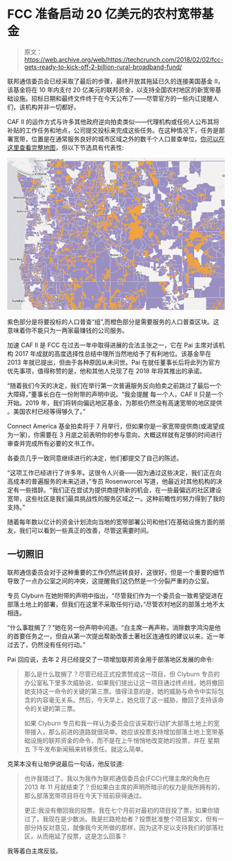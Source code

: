 # FCC 准备启动 20 亿美元的农村宽带基金

> 原文：<https://web.archive.org/web/https://techcrunch.com/2018/02/02/fcc-gets-ready-to-kick-off-2-billion-rural-broadband-fund/>

联邦通信委员会已经采取了最后的步骤，最终开放其拖延已久的连接美国基金 II，该基金将在 10 年内支付 20 亿美元的联邦资金，以支持全国农村地区的新宽带基础设施。招标日期和最终文件终于在今天公布了——尽管官方的一些内讧提醒人们，该机构并非一切都好。

CAF II 的运作方式与许多其他政府逆向拍卖类似——代理机构或任何人公布其将补贴的工作任务和地点，公司提交投标来完成这些任务。在这种情况下，任务是部署宽带，位置是在通常服务良好的城市区域之外的数千个人口普查单位。[你可以在这里查看完整地图](https://web.archive.org/web/20230316161016/https://www.fcc.gov/reports-research/maps/caf2-auction-final-areas/)，但以下节选具有代表性:

[![](img/9ce1efb185409a7c8235d070af9a88c5.png)](https://web.archive.org/web/20230316161016/https://techcrunch.com/wp-content/uploads/2018/02/caf2areas.png)

紫色部分是将要投标的人口普查“组”,而橙色部分是需要服务的人口普查区块。这意味着你不能只为一两家最赚钱的公司服务。

加速 CAF II 是 FCC 在过去一年中取得进展的合法主张之一，它在 Pai 主席对该机构 2017 年成就的高度选择性总结中理所当然地给予了有利地位。该基金早在 2013 年就已提出，但由于各种原因从未问世。Pai 在就任董事长后将此列为官方优先事项，值得称赞的是，他和其他人兑现了在 2018 年将其推出的承诺。

“随着我们今天的决定，我们在举行第一次普遍服务反向拍卖之前跳过了最后一个大障碍，”董事长白在一份附带的声明中说。“我会提醒
每一个人，CAF II 只是一个开始。2019 年，我们将转向偏远地区基金，为那些仍然没有高速宽带的地区提供
。美国农村已经等得够久了。”

Connect America 基金拍卖将于 7 月举行，但如果你是一家宽带提供商(或渴望成为一家)，你需要在 3 月底之前表明你的参与意向，大概这样就有足够的时间进行审查并完成所有必要的文书工作。

各委员几乎一致同意继续进行的决定，他们都提交了自己的陈述。

“这项工作已经进行了许多年。这很令人兴奋——因为通过这些决定，我们正在向高成本的普遍服务的未来迈进，”专员 Rosenworcel 写道，他最近对其他机构的决定有一些措辞。“我们正在尝试为提供商提供新的机会，在一些最偏远的社区建设宽带，这些社区是我们最具挑战性的服务区域之一。这种前瞻性的努力得到了我的支持。”

随着每年数以亿计的资金计划流向当地的宽带部署公司和他们在基础设施方面的朋友，我们可以看到一些真正的改善，尽管这需要时间。

## 一切照旧

联邦通信委员会对于这种重要的工作仍然运转良好，这很好，但是一个重要的细节导致了一点办公室之间的冲突，这提醒我们这仍然是一个分裂严重的办公室。

专员 Clyburn 在她附带的声明中指出，“尽管我们作为一个委员会一致希望促进在部落土地上的部署，但我们在这里不采取任何行动，”尽管农村地区的部落土地不太相连。

“什么事耽搁了？”她在另一份声明中问道。“白主席一再声称，消除数字鸿沟是他的首要任务之一，但自从第一次提出帮助改善土著社区连通性的建议以来，近一年过去了，仍然没有任何行动。”

Pai 回应说，去年 2 月已经提交了一项增加联邦资金用于部落地区发展的命令:

> 那么是什么耽搁了？尽管已经正式投票赞成这一项目，但 Clyburn 专员的办公室私下里多次威胁说，如果我们提出让这一项目通过终点线，她将撤回她支持这一命令的关键的第三票。值得注意的是，她的威胁与命令中实际包含的内容毫无关系。然后，今天早上，她兑现了这一威胁，撤回了支持该命令的关键的第三票。
> 
> 如果 Clyburn 专员和我一样认为委员会应该采取行动扩大部落土地上的宽带接入，那么前进的道路就很简单。她应该投票支持增加部落土地上宽带基础设施的联邦资金的命令，而不是在上午悄悄地改变她的投票，并在 星期五 下午发布新闻稿来转移责任。就这么简单。

克莱本没有让帕伊说最后一句话，他反驳道:

> 也许我错过了。我以为我作为联邦通信委员会(FCC)代理主席的角色在 2013 年 11 月就结束了？但如果白主席的声明所暗示的权力是我所拥有的，那么部落宽带项目将在今天下班前获得通过。
> 
> 更正:我没有撤回我的投票。我在七个月前对最初的项目投了票，如果你错过了，我现在是少数派。我是拦路抢劫者？投票批准整个项目案文，但有一部分持反对意见，就像我今天所做的那样，因为这不足以支持我们的部落社区，从而拖延了投票，这是怎么回事？

我等着白主席反驳。